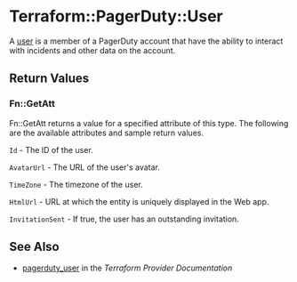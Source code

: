 # Terraform::PagerDuty::User

A [user](https://v2.developer.pagerduty.com/v2/page/api-reference#!/Users/get_users) is a member of a PagerDuty account that have the ability to interact with incidents and other data on the account.

## Return Values

### Fn::GetAtt

Fn::GetAtt returns a value for a specified attribute of this type. The following are the available attributes and sample return values.

`Id` - The ID of the user.

`AvatarUrl` - The URL of the user's avatar.

`TimeZone` - The timezone of the user.

`HtmlUrl` - URL at which the entity is uniquely displayed in the Web app.

`InvitationSent` - If true, the user has an outstanding invitation.

## See Also

* [pagerduty_user](https://www.terraform.io/docs/providers/pagerduty/r/user.html) in the _Terraform Provider Documentation_